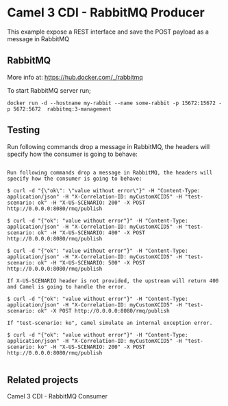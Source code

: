# Camel 3 CDI - RabbitMQ Producer


This example expose a REST interface and save the POST payload as a message in RabbitMQ


## RabbitMQ
More info at: https://hub.docker.com/_/rabbitmq

To start RabbitMQ server run;

```
docker run -d --hostname my-rabbit --name some-rabbit -p 15672:15672 -p 5672:5672  rabbitmq:3-management
```


## Testing 

Run following commands drop a message in RabbitMQ, the headers will specify how the consumer is going to behave:

```

Run following commands drop a message in RabbitMQ, the headers will specify how the consumer is going to behave:

$ curl -d "{\"ok\": \"value without error\"}" -H "Content-Type: application/json" -H "X-Correlation-ID: myCustomXCID5" -H "test-scenario: ok" -H "X-US-SCENARIO: 200" -X POST http://0.0.0.0:8080/rmq/publish

$ curl -d "{"ok": "value without error"}" -H "Content-Type: application/json" -H "X-Correlation-ID: myCustomXCID5" -H "test-scenario: ok" -H "X-US-SCENARIO: 400" -X POST http://0.0.0.0:8080/rmq/publish

$ curl -d "{"ok": "value without error"}" -H "Content-Type: application/json" -H "X-Correlation-ID: myCustomXCID5" -H "test-scenario: ok" -H "X-US-SCENARIO: 500" -X POST http://0.0.0.0:8080/rmq/publish

If X-US-SCENARIO header is not provided, the upstream will return 400 and Camel is going to handle the error.

$ curl -d "{"ok": "value without error"}" -H "Content-Type: application/json" -H "X-Correlation-ID: myCustomXCID5" -H "test-scenario: ok" -X POST http://0.0.0.0:8080/rmq/publish

If "test-scenario: ko", camel simulate an internal exception error.

$ curl -d "{"ok": "value without error"}" -H "Content-Type: application/json" -H "X-Correlation-ID: myCustomXCID5" -H "test-scenario: ko" -H "X-US-SCENARIO: 200" -X POST http://0.0.0.0:8080/rmq/publish


```


## Related projects
Camel 3 CDI - RabbitMQ Consumer
